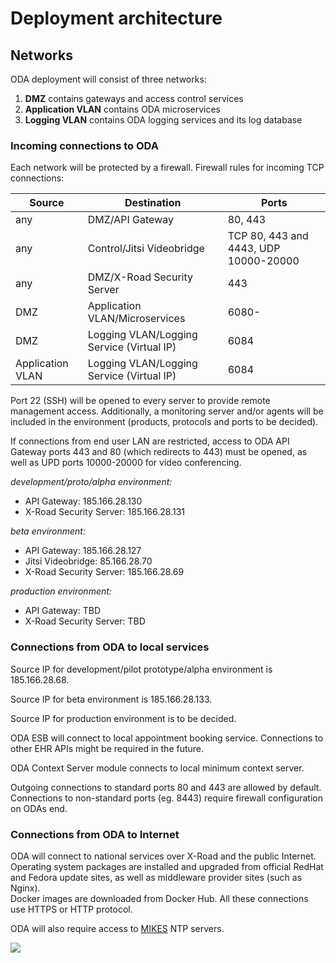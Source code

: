 # Deployment architecture

## Networks

ODA deployment will consist of three networks:
1. **DMZ** contains gateways and access control services
2. **Application VLAN** contains ODA microservices
3. **Logging VLAN** contains ODA logging services and its log database

### Incoming connections to ODA

Each network will be protected by a firewall. Firewall rules for incoming 
TCP connections:

| Source | Destination                                               | Ports   |
| ------ | --------------------------------------------------------- | ------- |
| any    | DMZ/API Gateway                                           | 80, 443 |
| any    | Control/Jitsi Videobridge   | TCP 80, 443 and 4443, UDP 10000-20000 |
| any    | DMZ/X-Road Security Server                                |     443 |
| DMZ    | Application VLAN/Microservices                            |   6080- |
| DMZ    | Logging VLAN/Logging Service (Virtual IP)                 |    6084 |
| Application VLAN | Logging VLAN/Logging Service (Virtual IP)       |    6084 |

Port 22 (SSH) will be opened to every server to provide remote management 
access. Additionally, a monitoring server and/or agents will be included in the
environment (products, protocols and ports to be decided).

If connections from end user LAN are restricted, access to ODA API Gateway 
ports 443 and 80 (which redirects to 443) must be opened, as well as UPD ports
10000-20000 for video conferencing. 

*development/proto/alpha environment:*
- API Gateway: 185.166.28.130
- X-Road Security Server: 185.166.28.131

*beta environment:*
- API Gateway: 185.166.28.127
- Jitsi Videobridge: 85.166.28.70
- X-Road Security Server: 185.166.28.69

*production environment:*
- API Gateway: TBD
- X-Road Security Server: TBD

### Connections from ODA to local services

Source IP for development/pilot prototype/alpha environment is 185.166.28.68.

Source IP for beta environment is 185.166.28.133.

Source IP for production environment is to be decided.

ODA ESB will connect to local appointment booking service. Connections to other
EHR APIs might be required in the future. 

ODA Context Server module connects to local minimum context server.

Outgoing connections to standard ports 80 and 443 are allowed by default.
Connections to non-standard ports (eg. 8443) require firewall configuration
on ODAs end.

### Connections from ODA to Internet

ODA will connect to national services over X-Road and the public Internet. 
Operating system packages are installed and upgraded from official RedHat and 
Fedora update sites, as well as middleware provider sites (such as Nginx).  
Docker images are downloaded from Docker Hub. All these connections use HTTPS 
or HTTP protocol.

ODA will also require access to [MIKES] NTP servers. 

![](http://www.plantuml.com/plantuml/proxy?src=https://raw.githubusercontent.com/omahoito/definitions/master/deployment.plantuml?4)

[MIKES]: http://www.mikes.fi/julkinen-ntp-palvelu
